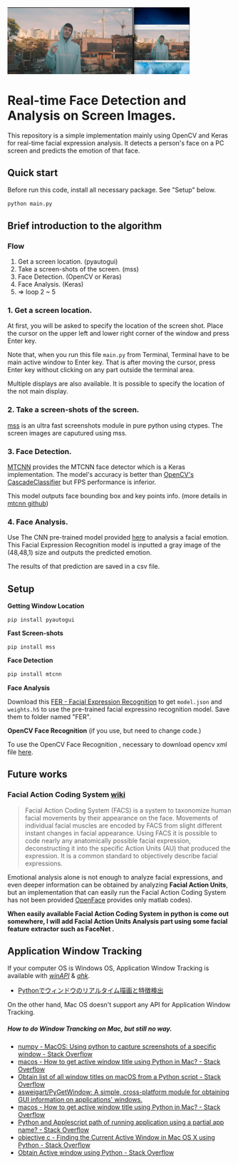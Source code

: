 <img src="demo.png" alt="demo" style="zoom:40%;" />

# Real-time Face Detection and Analysis on Screen Images.

This repository is a simple implementation mainly using OpenCV and Keras for real-time facial expression analysis.
It detects a person's face on a PC screen and predicts the emotion of that face. 



## Quick start

Before run this code, install all necessary package. See "Setup" below.

```shell
python main.py
```



## Brief introduction to the algorithm

### Flow

1. Get a screen location. (pyautogui)
2. Take a screen-shots of the screen. (mss)
3. Face Detection. (OpenCV or Keras)
4. Face Analysis. (Keras)
5. => loop 2 ~ 5

### 1. Get a screen location.

At first, you will be asked to specify the location of the screen shot. Place the cursor on the upper left and lower right corner of the window and press Enter key.

Note that, when you run this file `main.py` from Terminal, Terminal have to be main active window to Enter key. That is after moving the cursor, press Enter key without clicking on any part outside the terminal area.

Multiple displays are also available. It is possible to specify the location of the not main display. 

### 2. Take a screen-shots of the screen.

[mss](https://github.com/BoboTiG/python-mss) is an ultra fast screenshots module in pure python using ctypes. The screen images are caputured using mss.

### 3. Face Detection.

[MTCNN](https://github.com/ipazc/mtcnn) provides the MTCNN face detector which is a Keras implementation. The model's accuracy is better than [OpenCV's CascadeClassifier](https://pythonprogramming.net/haar-cascade-object-detection-python-opencv-tutorial/) but FPS performance is inferior.

This model outputs face bounding box and key points info. (more details in [mtcnn github](https://github.com/ipazc/mtcnn))

### 4. Face Analysis. 

Use The CNN pre-trained model provided [here](https://github.com/mayurmadnani/fer) to analysis a facial emotion. This Facial Expression Recognition model is inputted a gray image of the (48,48,1) size and outputs the predicted emotion.

The results of that prediction are saved in a csv file.



## Setup

**Getting Window Location**

```shell
pip install pyautogui
```

**Fast Screen-shots**

```shell
pip install mss
```
**Face Detection**

```python
pip install mtcnn
```

**Face Analysis**

Download this [FER - Facial Expression Recognition](https://github.com/mayurmadnani/fer) to get  `model.json` and `weights.h5` to use the pre-trained facial expressino recognition model. Save them to folder named "FER".

**OpenCV Face Recognition** (if you use, but need to change code.)

To use the OpenCV Face Recognition , necessary to download opencv xml file [here](https://github.com/opencv/opencv/tree/master/data/haarcascades). 



## Future works

### Facial Action Coding System [wiki](https://github.com/TadasBaltrusaitis/OpenFace/wiki/Action-Units)

> Facial Action Coding System (FACS) is a system to taxonomize human facial movements by their appearance on the face. Movements of individual facial muscles are encoded by FACS from slight different instant changes in facial appearance. Using FACS it is possible to code nearly any anatomically possible facial expression, deconstructing it into the specific Action Units (AU) that produced the expression. It is a common standard to objectively describe facial expressions.

Emotional analysis alone is not enough to analyze facial expressions, and even deeper information can be obtained by analyzing **Facial Action Units**, but an implementation that can easily run the Facial Action Coding System has not been provided [OpenFace](https://github.com/TadasBaltrusaitis/OpenFace) provides only matlab codes). 

**When easily available Facial Action Coding System in python is come out somewhere, I will add Facial Action Units Analysis part using some facial feature extractor such as FaceNet .**



## Application Window Tracking

If your computer OS is Windows OS, Application Window Tracking is available with [*winAPI*](https://pypi.org/project/pywin32/) & [*ahk*](https://pypi.org/project/ahk/). 

- [Pythonでウィンドウのリアルタイム描画と特徴検出](https://qiita.com/meznat/items/fa871ab88310b4198a18)

On the other hand, Mac OS doesn't support any API for Application Window Tracking.

##### How to do Window Trancking on Mac, but still no way.
  - [numpy - MacOS: Using python to capture screenshots of a specific window - Stack Overflow](https://stackoverflow.com/questions/62707662/macos-using-python-to-capture-screenshots-of-a-specific-window)
  - [macos - How to get active window title using Python in Mac? - Stack Overflow](https://stackoverflow.com/questions/28815863/how-to-get-active-window-title-using-python-in-mac/37368813)
  - [Obtain list of all window titles on macOS from a Python script - Stack Overflow](https://stackoverflow.com/questions/53237278/obtain-list-of-all-window-titles-on-macos-from-a-python-script)
  - [asweigart/PyGetWindow: A simple, cross-platform module for obtaining GUI information on applications' windows.](https://github.com/asweigart/pygetwindow)
  - [macos - How to get active window title using Python in Mac? - Stack Overflow](https://stackoverflow.com/questions/28815863/how-to-get-active-window-title-using-python-in-mac/37368813)
  - [Python and Applescript path of running application using a partial app name? - Stack Overflow](https://stackoverflow.com/questions/66810125/python-and-applescript-path-of-running-application-using-a-partial-app-name)
  - [objective c - Finding the Current Active Window in Mac OS X using Python - Stack Overflow](https://stackoverflow.com/questions/373020/finding-the-current-active-window-in-mac-os-x-using-python/25214024)
  - [Obtain Active window using Python - Stack Overflow](https://stackoverflow.com/questions/10266281/obtain-active-window-using-python)

